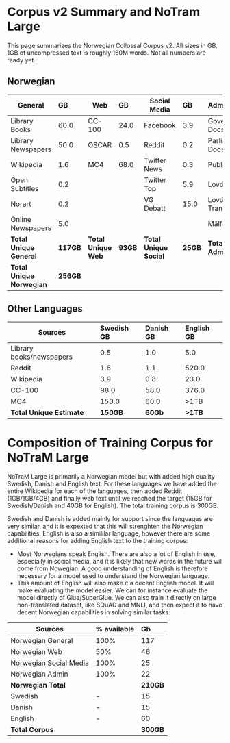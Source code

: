 # Corpus v2 Summary and NoTram Large
This page summarizes the Norwegian Collossal Corpus v2. All sizes in GB. 1GB of uncompressed text is roughly 160M words. Not all numbers are ready yet.

## Norwegian
| General   |   GB | Web   |   GB | Social Media  |   GB | Administrative  |   GB | 
| -------- |   :-----|  -------- |   :-----| -------- |   :-----|  -------- |   :-----|  
| Library Books | 60.0| CC-100 | 24.0| Facebook | 3.9| Government Docs | 0.1|
| Library Newspapers | 50.0| OSCAR | 0.5|Reddit | 0.2|Parliament Docs | 8.1|
| Wikipedia | 1.6| MC4 | 68.0| Twitter News | 0.3|Public Reports | 0.5|
| Open Subtitles | 0.2| | | Twitter Top | 5.9|Lovdata CD | 0.3|
| Norart | 0.2| | | VG Debatt| 15.0|Lovdata Transfer | 1.6|
| Online Newspapers|5.0| || | |Målfrid | 11.0|
| **Total Unique General**| **117GB**| **Total Unique Web**| **93GB**| **Total Unique Social**| **25GB**|**Total Unique Admin**| **22GB**|
| **Total Unique Norwegian** | **256GB**| | | | | |

 
## Other Languages
| Sources  |  Swedish GB | Danish GB | English  GB | 
| -------- |   :-----|   :-----|:-----| 
| Library books/newspapers | 0.5|  1.0|  5.0| 
| Reddit | 1.6|  1.1| 520.0|
| Wikipedia | 3.9|  0.8| 23.0|
| CC-100 | 98.0| 58.0| 376.0|
| MC4 | 150.0| 60.0| >1TB|
| **Total Unique Estimate**| **150GB**| **60Gb**|**>1TB**|


# Composition of Training Corpus for NoTraM Large
NoTraM Large is primarily a Norwegian model but with added high quality Swedish, Danish and English text. For these languages we have added the entire Wikipedia for each of the languages, then added Reddit (1GB/1GB/4GB) and finally web text until we reached the target (15GB for Swedish/Danish and 40GB for English). The total training corpus is 300GB.

Swedish and Danish is added mainly for support since the languages are very similar, and it is expexted that this will strenghten the Norwegian capabilities. English is also a simililar language, however there are some additional reasons for adding English text to the training corpus:
* Most Norwegians speak English. There are also a lot of English in use, especially in social media, and it is likely that new words in the future will come from Nowegian. A good understanding of English is therefore necessary for a model used to understand the Norwegian language.
* This amount of English will also make it a decent English model. It will make evaluating the model easier. We can for instance evaluate the model directly of Glue/SuperGlue. We can also train it directly on large non-translated dataset, like SQuAD and MNLI, and then expect it to have decent Norwegian capabilities in solving similar tasks.

| Sources  |   % available | Gb | 
| -------- |   :-----| :-----| 
| Norwegian General | 100% | 117| 
| Norwegian Web | 50% | 46| 
| Norwegian Social Media | 100% | 25| 
| Norwegian Admin | 100% | 22|
| **Norwegian Total** |  | **210GB**|
| Swedish | - | 15|
| Danish | - | 15|
| English | - | 60|
| **Total Corpus**| | **300GB**|

